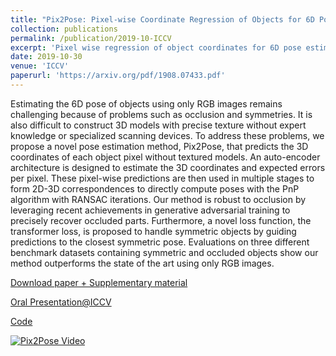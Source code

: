 ```yaml
---
title: "Pix2Pose: Pixel-wise Coordinate Regression of Objects for 6D Pose Estimation"
collection: publications
permalink: /publication/2019-10-ICCV
excerpt: 'Pixel wise regression of object coordinates for 6D pose estimation using color images and 3D models without texture information'
date: 2019-10-30
venue: 'ICCV'
paperurl: 'https://arxiv.org/pdf/1908.07433.pdf'
---
```

Estimating the 6D pose of objects using only RGB images remains challenging because of problems such as occlusion and symmetries. It is also difficult to construct 3D models with precise texture without expert knowledge or specialized scanning devices. To address these problems, we propose a novel pose estimation method, Pix2Pose, that predicts the 3D coordinates of each object pixel without textured models. An auto-encoder architecture is designed to estimate the 3D coordinates and expected errors per pixel. These pixel-wise predictions are then used in multiple stages to form 2D-3D correspondences to directly compute poses with the PnP algorithm with RANSAC iterations. Our method is robust to occlusion by leveraging recent achievements in generative adversarial training to precisely recover occluded parts. Furthermore, a novel loss function, the transformer loss, is proposed to handle symmetric objects by guiding predictions to the closest symmetric pose. Evaluations on three different benchmark datasets containing symmetric and occluded objects show our method outperforms the state of the art using only RGB images.

[Download paper + Supplementary material](https://arxiv.org/pdf/1908.07433.pdf)

[Oral Presentation@ICCV](https://youtu.be/zem03fZWLrQ?t=1498)

[Code](https://github.com/kirumang/Pix2Pose)

[![Pix2Pose Video](https://img.youtube.com/vi/wnmGmbDn3ZQ/0.jpg)](https://www.youtube.com/watch?v=wnmGmbDn3ZQ)
